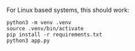 For Linux based systems, this should work:
```
python3 -m venv .venv
source .venv/bin/activate
pip install -r requirements.txt
python3 app.py
```
